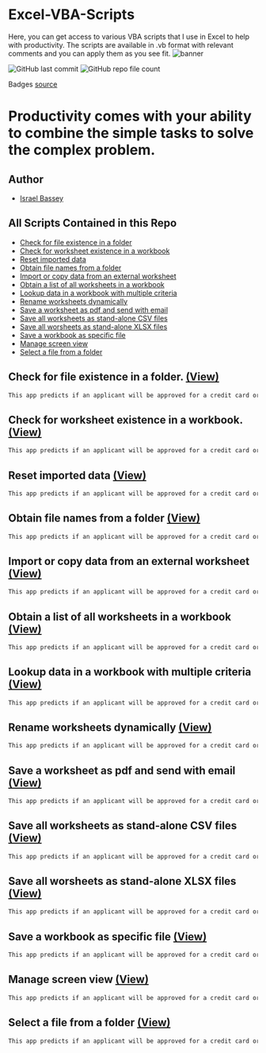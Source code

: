 # Excel-VBA-Scripts
 Here, you can get access to various VBA scripts that I use in Excel to help with productivity. The scripts are available in .vb format with relevant comments and you can apply them as you see fit.
![banner](assets/Credit_card_approval_banner.png)


![GitHub last commit](https://img.shields.io/github/last-commit/BasseyIsrael/Excel-VBA-Scripts?style=for-the-badge)
![GitHub repo file count](https://img.shields.io/github/directory-file-count/BasseyIsrael/Excel-VBA-Scripts?style=for-the-badge)


Badges [source](https://shields.io/)

# **Productivity comes with your ability to combine the simple tasks to solve the complex problem.**


## Author

- [Israel Bassey](https://github.com/BasseyIsrael)

## All Scripts Contained in this Repo

  - [Check for file existence in a folder](#check-for-file-existence-in-a-folder-viewhttpsgithubcombasseyisraelexcel-vba-scriptsblobmainvba20scriptscheck20file20existencevb)
  - [Check for worksheet existence in a workbook](#check-for-worksheet-existence-in-a-workbook-viewhttpsgithubcombasseyisraelexcel-vba-scriptsblobmainvba20scriptscheck20ws20existencevb)
  - [Reset imported data](#reset-imported-data-viewhttpsgithubcombasseyisraelexcel-vba-scriptsblobmainvba20scriptsdata20resetvb)
  - [Obtain file names from a folder](#obtain-file-names-from-a-folder-viewhttpsgithubcombasseyisraelexcel-vba-scriptsblobmainvba20scriptsfile20namescls)
  - [Import or copy data from an external worksheet](#import-or-copy-data-from-an-external-worksheet-viewhttpsgithubcombasseyisraelexcel-vba-scriptsblobmainvba20scriptsimport20or20copy20datavb)
  - [Obtain a list of all worksheets in a workbook](#obtain-a-list-of-all-worksheets-in-a-workbook-viewhttpsgithubcombasseyisraelexcel-vba-scriptsblobmainvba20scriptslist20of20wsvb)
  - [Lookup data in a workbook with multiple criteria](#lookup-data-in-a-workbook-with-multiple-criteria-viewhttpsgithubcombasseyisraelexcel-vba-scriptsblobmainvba20scriptslookup20datavb)
  - [Rename worksheets dynamically](#rename-worksheets-dynamically-viewhttpsgithubcombasseyisraelexcel-vba-scriptsblobmainvba20scriptsrename20worksheetsvb)
  - [Save a worksheet as pdf and send with email](#save-a-worksheet-as-pdf-and-send-as-email-viewhttpsgithubcombasseyisraelexcel-vba-scriptsblobmainvba20scriptssave20and20send20emailvb)
  - [Save all worksheets as stand-alone CSV files](#save-all-worksheets-as-stand-alone-csv-files-viewhttpsgithubcombasseyisraelexcel-vba-scriptsblobmainvba20scriptssave20as20csvvb)
  - [Save all worsheets as stand-alone XLSX files](#save-all-worsheets-as-stand-alone-xlsx-files-viewhttpsgithubcombasseyisraelexcel-vba-scriptsblobmainvba20scriptssave20as20xlsxvb)
  - [Save a workbook as specific file](#save-a-workbook-as-specific-file-viewhttpsgithubcombasseyisraelexcel-vba-scriptsblobmainvba20scriptssave20filevb)
  - [Manage screen view](#manage-screen-view-viewhttpsgithubcombasseyisraelexcel-vba-scriptsblobmainvba20scriptsscreen20settingsvb)
  - [Select a file from a folder](#select-a-file-from-a-folder-viewhttpsgithubcombasseyisraelexcel-vba-scriptsblobmainvba20scriptsselect20a20filevb)
  




## Check for file existence in a folder. [(View)](https://github.com/BasseyIsrael/Excel-VBA-Scripts/blob/main/VBA%20Scripts/Check%20File%20Existence.vb)

```markdown
This app predicts if an applicant will be approved for a credit card or not. Each time there is a hard enquiry your credit score is affected negatively. This app predict the probability of being approved without affecting your credit score. This app can be used by applicant who wants to find out if they will be approved for a credit card without affecting their credit score.
```

## Check for worksheet existence in a workbook. [(View)](https://github.com/BasseyIsrael/Excel-VBA-Scripts/blob/main/VBA%20Scripts/Check%20WS%20Existence.vb)

```markdown
This app predicts if an applicant will be approved for a credit card or not. Each time there is a hard enquiry your credit score is affected negatively. This app predict the probability of being approved without affecting your credit score. This app can be used by applicant who wants to find out if they will be approved for a credit card without affecting their credit score.
```

## Reset imported data [(View)](https://github.com/BasseyIsrael/Excel-VBA-Scripts/blob/main/VBA%20Scripts/Data%20Reset.vb)

```markdown
This app predicts if an applicant will be approved for a credit card or not. Each time there is a hard enquiry your credit score is affected negatively. This app predict the probability of being approved without affecting your credit score. This app can be used by applicant who wants to find out if they will be approved for a credit card without affecting their credit score.
```

## Obtain file names from a folder [(View)](https://github.com/BasseyIsrael/Excel-VBA-Scripts/blob/main/VBA%20Scripts/File%20Names.cls)

```markdown
This app predicts if an applicant will be approved for a credit card or not. Each time there is a hard enquiry your credit score is affected negatively. This app predict the probability of being approved without affecting your credit score. This app can be used by applicant who wants to find out if they will be approved for a credit card without affecting their credit score.
```


## Import or copy data from an external worksheet [(View)](https://github.com/BasseyIsrael/Excel-VBA-Scripts/blob/main/VBA%20Scripts/Import%20or%20Copy%20Data.vb)

```markdown
This app predicts if an applicant will be approved for a credit card or not. Each time there is a hard enquiry your credit score is affected negatively. This app predict the probability of being approved without affecting your credit score. This app can be used by applicant who wants to find out if they will be approved for a credit card without affecting their credit score.
```


## Obtain a list of all worksheets in a workbook [(View)](https://github.com/BasseyIsrael/Excel-VBA-Scripts/blob/main/VBA%20Scripts/List%20of%20WS.vb)

```markdown
This app predicts if an applicant will be approved for a credit card or not. Each time there is a hard enquiry your credit score is affected negatively. This app predict the probability of being approved without affecting your credit score. This app can be used by applicant who wants to find out if they will be approved for a credit card without affecting their credit score.
```

## Lookup data in a workbook with multiple criteria [(View)](https://github.com/BasseyIsrael/Excel-VBA-Scripts/blob/main/VBA%20Scripts/Lookup%20Data.vb)

```markdown
This app predicts if an applicant will be approved for a credit card or not. Each time there is a hard enquiry your credit score is affected negatively. This app predict the probability of being approved without affecting your credit score. This app can be used by applicant who wants to find out if they will be approved for a credit card without affecting their credit score.
```


## Rename worksheets dynamically [(View)](https://github.com/BasseyIsrael/Excel-VBA-Scripts/blob/main/VBA%20Scripts/Rename%20Worksheets.vb)


```markdown
This app predicts if an applicant will be approved for a credit card or not. Each time there is a hard enquiry your credit score is affected negatively. This app predict the probability of being approved without affecting your credit score. This app can be used by applicant who wants to find out if they will be approved for a credit card without affecting their credit score.
```



## Save a worksheet as pdf and send with email [(View)](https://github.com/BasseyIsrael/Excel-VBA-Scripts/blob/main/VBA%20Scripts/Save%20and%20send%20email.vb)

```markdown
This app predicts if an applicant will be approved for a credit card or not. Each time there is a hard enquiry your credit score is affected negatively. This app predict the probability of being approved without affecting your credit score. This app can be used by applicant who wants to find out if they will be approved for a credit card without affecting their credit score.
```

## Save all worksheets as stand-alone CSV files [(View)](https://github.com/BasseyIsrael/Excel-VBA-Scripts/blob/main/VBA%20Scripts/Save%20as%20CSV.vb)

```markdown
This app predicts if an applicant will be approved for a credit card or not. Each time there is a hard enquiry your credit score is affected negatively. This app predict the probability of being approved without affecting your credit score. This app can be used by applicant who wants to find out if they will be approved for a credit card without affecting their credit score.
```

## Save all worsheets as stand-alone XLSX files [(View)](https://github.com/BasseyIsrael/Excel-VBA-Scripts/blob/main/VBA%20Scripts/Save%20as%20xlsx.vb)

```markdown
This app predicts if an applicant will be approved for a credit card or not. Each time there is a hard enquiry your credit score is affected negatively. This app predict the probability of being approved without affecting your credit score. This app can be used by applicant who wants to find out if they will be approved for a credit card without affecting their credit score.
```

## Save a workbook as specific file [(View)](https://github.com/BasseyIsrael/Excel-VBA-Scripts/blob/main/VBA%20Scripts/Save%20File.vb)

```markdown
This app predicts if an applicant will be approved for a credit card or not. Each time there is a hard enquiry your credit score is affected negatively. This app predict the probability of being approved without affecting your credit score. This app can be used by applicant who wants to find out if they will be approved for a credit card without affecting their credit score.
```
## Manage screen view [(View)](https://github.com/BasseyIsrael/Excel-VBA-Scripts/blob/main/VBA%20Scripts/Screen%20Settings.vb)

```markdown
This app predicts if an applicant will be approved for a credit card or not. Each time there is a hard enquiry your credit score is affected negatively. This app predict the probability of being approved without affecting your credit score. This app can be used by applicant who wants to find out if they will be approved for a credit card without affecting their credit score.
```

## Select a file from a folder [(View)](https://github.com/BasseyIsrael/Excel-VBA-Scripts/blob/main/VBA%20Scripts/Select%20a%20file.vb)

```markdown
This app predicts if an applicant will be approved for a credit card or not. Each time there is a hard enquiry your credit score is affected negatively. This app predict the probability of being approved without affecting your credit score. This app can be used by applicant who wants to find out if they will be approved for a credit card without affecting their credit score.
```
